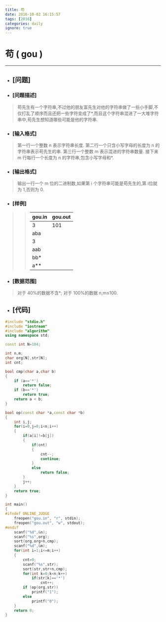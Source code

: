 ```yaml
---
title: 苟
date: 2016-10-02 16:15:57
tags: [2016]
categories: daily
ignore: true
---
```

# 苟 ( gou )
---
- ## [问题]

- ### [问题描述]
> 苟先生有一个字符串,不过他的朋友富先生对他的字符串做了一些小手脚,不仅打乱了顺序而且还把一些字符变成了*,而且这个字符串混进了一大堆字符串中,苟先生想知道哪些可能是他的字符串.

<!--more-->

- ### [输入格式]
> 第一行一个整数 n 表示字符串长度.
> 第二行一个只含小写字母的长度为 n 的字符串表示苟先生的串.
> 第三行一个整数 m 表示混进的字符串数量.
> 接下来 m 行每行一个长度为 n 的字符串,包含小写字母和*.

- ### [输出格式]
> 输出一行一个 m 位的二进制数,如果第 i 个字符串可能是苟先生的,第 i位就为 1,否则为 0.

- ### [样例]

>> gou.in | gou.out
>> -------|--------
>> 3 | 101
>> aba |
>> 3 |
>> aab |
>> bb* |
>> a** |

- ### [数据范围]
> 对于 40%的数据不含*;
> 对于 100%的数据 n,m≤100.

- ## [代码]

```c++
#include "stdio.h"
#include "iostream"
#include "algorithm"
using namespace std;

const int N=104;

int n,m;
char org[N],str[N];
int cnt;

bool cmp(char a,char b)
{
    if (a=='*')
        return false;
    if (b=='*')
        return true;
    return a < b;
}

bool op(const char *a,const char *b)
{
    int i,j;
    for(i=0,j=0;i<n;i++)
    {
        if(a[i]!=b[j])
        {
            if(cnt)
            {
                cnt--;
                continue;
            }
            else
                return false;
        }
        j++;
    }
    return true;
}

int main()
{
#ifndef ONLINE_JUDGE
    freopen("gou.in", "r", stdin);
    freopen("gou.out", "w", stdout);
#endif
    scanf("%d",&n);
    scanf("%s",org);
    sort(org,org+n,cmp);
    scanf("%d",&m);
    for(int i=1;i<=m;i++)
    {
        cnt=0;
        scanf("%s",str);
        sort(str,str+n,cmp);
        for(int k=0;k<n;k++)
            if(str[k]=='*')
                cnt++;
        if (op(org,str))
            printf("1");
        else
            printf("0");
    }
    return 0;
}
```
